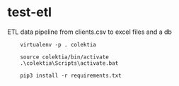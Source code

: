 # test-etl

ETL data pipeline from clients.csv to excel files and a db

```
    virtualenv -p . colektia
```

```
    source colektia/bin/activate
    .\colektia\Scripts\activate.bat
```

```
    pip3 install -r requirements.txt
```